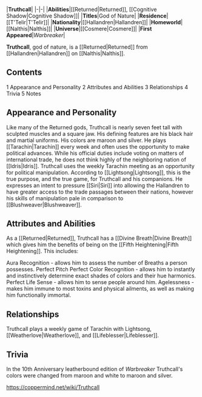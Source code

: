 |**Truthcall**|
|-|-|
|**Abilities**|[[Returned\|Returned]], [[Cognitive Shadow\|Cognitive Shadow]]|
|**Titles**|God of Nature|
|**Residence**|[[T'Telir\|T'Telir]]|
|**Nationality**|[[Hallandren\|Hallandren]]|
|**Homeworld**|[[Nalthis\|Nalthis]]|
|**Universe**|[[Cosmere\|Cosmere]]|
|**First Appeared**|*Warbreaker*|

**Truthcall**, god of nature, is a [[Returned\|Returned]] from [[Hallandren\|Hallandren]] on [[Nalthis\|Nalthis]].

## Contents

1 Appearance and Personality
2 Attributes and Abilities
3 Relationships
4 Trivia
5 Notes


## Appearance and Personality
Like many of the Returned gods, Truthcall is nearly seven feet tall with sculpted muscles and a square jaw. His defining features are his black hair and martial uniforms. His colors are maroon and silver.
He plays [[Tarachin\|Tarachin]] every week and often uses the opportunity to make political advances. While his official duties include voting on matters of international trade, he does not think highly of the neighboring nation of [[Idris\|Idris]]. Truthcall uses the weekly Tarachin meeting as an opportunity for political manipulation. According to [[Lightsong\|Lightsong]], this is the true purpose, and the true game, for Truthcall and his companions. He expresses an intent to pressure [[Siri\|Siri]] into allowing the Hallandren to have greater access to the trade passages between their nations, however his skills of manipulation pale in comparison to [[Blushweaver\|Blushweaver]].

## Attributes and Abilities
As a [[Returned\|Returned]], Truthcall has a [[Divine Breath\|Divine Breath]] which gives him the benefits of being on the [[Fifth Heightening\|Fifth Heightening]]. This includes:

Aura Recognition - allows him to assess the number of Breaths a person possesses.
Perfect Pitch
Perfect Color Recognition - allows him to instantly and instinctively determine exact shades of colors and their hue harmonics.
Perfect Life Sense - allows him to sense people around him.
Agelessness - makes him immune to most toxins and physical ailments, as well as making him functionally immortal.
## Relationships
Truthcall plays a weekly game of Tarachin with Lightsong, [[Weatherlove\|Weatherlove]], and [[Lifeblesser\|Lifeblesser]].

## Trivia
In the 10th Anniversary leatherbound edition of *Warbreaker* Truthcall's colors were changed from maroon and white to maroon and silver.


https://coppermind.net/wiki/Truthcall